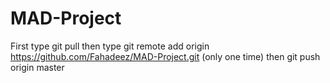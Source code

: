 # MAD-Project
First type git pull
then type git remote add origin https://github.com/Fahadeez/MAD-Project.git (only one time)
then git push origin master 
